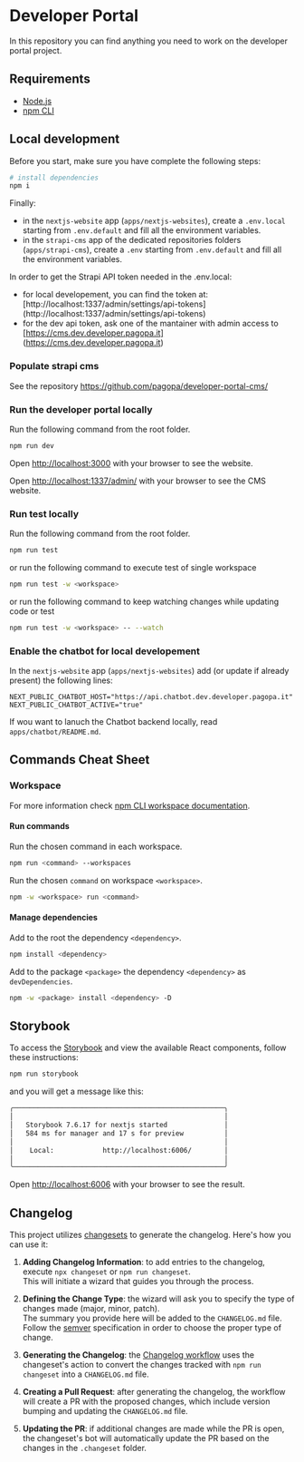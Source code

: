 # Developer Portal

In this repository you can find anything you need to work on the developer portal project.

## Requirements

- [Node.js](https://nodejs.org/docs/latest-v18.x/api/index.html)
- [npm CLI](https://docs.npmjs.com/cli/v9)

## Local development

Before you start, make sure you have complete the following steps:

``` bash
# install dependencies
npm i
```

Finally:
- in the `nextjs-website` app (`apps/nextjs-websites`), create a `.env.local` starting from `.env.default` and fill all the environment variables.
- in the `strapi-cms` app of the dedicated repositories folders (`apps/strapi-cms`), create a `.env` starting from `.env.default` and fill all the environment variables.

In order to get the Strapi API token needed in the .env.local:
- for local developement, you can find the token at: [http://localhost:1337/admin/settings/api-tokens] (http://localhost:1337/admin/settings/api-tokens)
- for the dev api token, ask one of the mantainer with admin access to [https://cms.dev.developer.pagopa.it] (https://cms.dev.developer.pagopa.it)

### Populate strapi cms
See the repository https://github.com/pagopa/developer-portal-cms/

### Run the developer portal locally

Run the following command from the root folder.

``` bash
npm run dev
```

Open [http://localhost:3000](http://localhost:3000) with your browser to see the website.

Open [http://localhost:1337/admin/](http://localhost:1337/admin/) with your browser to see the CMS website.

### Run test locally

Run the following command from the root folder.

``` bash
npm run test
```

or run the following command to execute test of single workspace

``` bash
npm run test -w <workspace>
```

or run the following command to keep watching changes while updating code or test

``` bash
npm run test -w <workspace> -- --watch
```

### Enable the chatbot for local developement

In the `nextjs-website` app (`apps/nextjs-websites`) add (or update if already present) the following lines: 

```
NEXT_PUBLIC_CHATBOT_HOST="https://api.chatbot.dev.developer.pagopa.it"
NEXT_PUBLIC_CHATBOT_ACTIVE="true"
```

If wou want to lanuch the Chatbot backend locally, read `apps/chatbot/README.md`.

## Commands Cheat Sheet

### Workspace

For more information check [npm CLI workspace documentation](https://docs.npmjs.com/cli/v9/using-npm/workspaces).

#### Run commands

Run the chosen command in each workspace.

``` bash
npm run <command> --workspaces
```

Run the chosen `command` on workspace `<workspace>`.

``` bash
npm -w <workspace> run <command>
```

#### Manage dependencies
Add to the root the dependency `<dependency>`.

``` bash
npm install <dependency>
```

Add to the package `<package>` the dependency `<dependency>` as `devDependencies`.

``` bash
npm -w <package> install <dependency> -D
```

## Storybook
To access the [Storybook](https://storybook.js.org/) and view the available React components, follow these instructions:
```bash
npm run storybook
```
and you will get a message like this:
```bash
╭────────────────────────────────────────────────────╮
│                                                    │
│   Storybook 7.6.17 for nextjs started              │
│   584 ms for manager and 17 s for preview          │
│                                                    │
│    Local:            http://localhost:6006/        │
│                                                    │
╰────────────────────────────────────────────────────╯
```
Open [http://localhost:6006](http://localhost:6006) with your browser to see the result.

## Changelog
This project utilizes [changesets](https://github.com/changesets/changesets) to generate the changelog. Here's how you can use it:

1. **Adding Changelog Information**: to add entries to the changelog, execute `npx changeset` or `npm run changeset`.  
This will initiate a wizard that guides you through the process.

2. **Defining the Change Type**: the wizard will ask you to specify the type of changes made (major, minor, patch).  
The summary you provide here will be added to the `CHANGELOG.md` file. Follow the [semver](https://semver.org/#summary) specification in order to choose the proper type of change.

3. **Generating the Changelog**: the [Changelog workflow](.github/workflows/changelog.yaml) uses the changeset's action to convert the changes tracked with `npm run changeset` into a `CHANGELOG.md` file.

4. **Creating a Pull Request**: after generating the changelog, the workflow will create a PR with the proposed changes, which include version bumping and updating the `CHANGELOG.md` file.

5. **Updating the PR**: if additional changes are made while the PR is open, the changeset's bot will automatically update the PR based on the changes in the `.changeset` folder.
